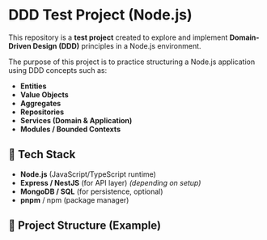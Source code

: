 # DDD Test Project (Node.js)

This repository is a **test project** created to explore and implement **Domain-Driven Design (DDD)** principles in a Node.js environment.  

The purpose of this project is to practice structuring a Node.js application using DDD concepts such as:  
- **Entities**  
- **Value Objects**  
- **Aggregates**  
- **Repositories**  
- **Services (Domain & Application)**  
- **Modules / Bounded Contexts**  

## 🚀 Tech Stack
- **Node.js** (JavaScript/TypeScript runtime)
- **Express / NestJS** (for API layer) *(depending on setup)*
- **MongoDB / SQL** (for persistence, optional)
- **pnpm** / npm (package manager)

## 📂 Project Structure (Example)
